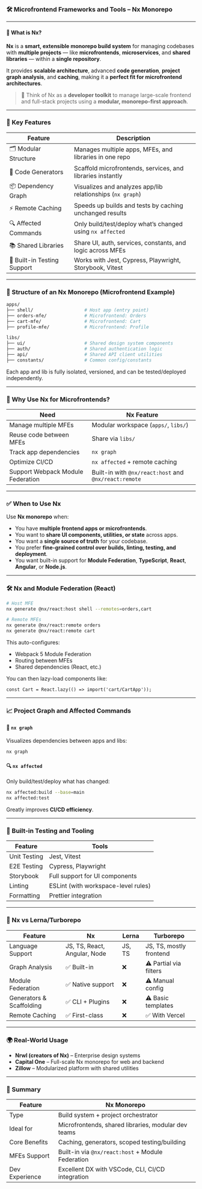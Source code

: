 ### 🛠️ Microfrontend Frameworks and Tools – **Nx Monorepo**

---

#### 🔹 What is Nx?

**Nx** is a **smart, extensible monorepo build system** for managing codebases with **multiple projects** — like **microfrontends**, **microservices**, and **shared libraries** — within a **single repository**.

It provides **scalable architecture**, advanced **code generation**, **project graph analysis**, and **caching**, making it a **perfect fit for microfrontend architectures**.

> 📌 Think of Nx as a **developer toolkit** to manage large-scale frontend and full-stack projects using a **modular, monorepo-first approach**.

---

### 🎯 Key Features

| Feature                     | Description                                                |
| --------------------------- | ---------------------------------------------------------- |
| 🗂️ Modular Structure       | Manages multiple apps, MFEs, and libraries in one repo     |
| 🚀 Code Generators          | Scaffold microfrontends, services, and libraries instantly |
| 📦 Dependency Graph         | Visualizes and analyzes app/lib relationships (`nx graph`) |
| ⚡ Remote Caching            | Speeds up builds and tests by caching unchanged results    |
| 🔍 Affected Commands        | Only build/test/deploy what’s changed using `nx affected`  |
| 📚 Shared Libraries         | Share UI, auth, services, constants, and logic across MFEs |
| 🧪 Built-in Testing Support | Works with Jest, Cypress, Playwright, Storybook, Vitest    |

---

### 🧱 Structure of an Nx Monorepo (Microfrontend Example)

```bash
apps/
├── shell/                   # Host app (entry point)
├── orders-mfe/              # Microfrontend: Orders
├── cart-mfe/                # Microfrontend: Cart
├── profile-mfe/             # Microfrontend: Profile

libs/
├── ui/                      # Shared design system components
├── auth/                    # Shared authentication logic
├── api/                     # Shared API client utilities
├── constants/               # Common config/constants
```

Each app and lib is fully isolated, versioned, and can be tested/deployed independently.

---

### 🧠 Why Use Nx for Microfrontends?

| Need                              | Nx Feature                                            |
| --------------------------------- | ----------------------------------------------------- |
| Manage multiple MFEs              | Modular workspace (`apps/`, `libs/`)                  |
| Reuse code between MFEs           | Share via `libs/`                                     |
| Track app dependencies            | `nx graph`                                            |
| Optimize CI/CD                    | `nx affected` + remote caching                        |
| Support Webpack Module Federation | Built-in with `@nx/react:host` and `@nx/react:remote` |

---

### ✅ When to Use Nx

Use **Nx monorepo** when:

* You have **multiple frontend apps or microfrontends**.
* You want to **share UI components, utilities, or state** across apps.
* You want a **single source of truth** for your codebase.
* You prefer **fine-grained control over builds, linting, testing, and deployment**.
* You want built-in support for **Module Federation**, **TypeScript**, **React**, **Angular**, or **Node.js**.

---

### 🛠️ Nx and Module Federation (React)

```bash
# Host MFE
nx generate @nx/react:host shell --remotes=orders,cart

# Remote MFEs
nx generate @nx/react:remote orders
nx generate @nx/react:remote cart
```

This auto-configures:

* Webpack 5 Module Federation
* Routing between MFEs
* Shared dependencies (React, etc.)

You can then lazy-load components like:

```tsx
const Cart = React.lazy(() => import('cart/CartApp'));
```

---

### 📈 Project Graph and Affected Commands

#### 🧩 `nx graph`

Visualizes dependencies between apps and libs:

```bash
nx graph
```

#### 🔍 `nx affected`

Only build/test/deploy what has changed:

```bash
nx affected:build --base=main
nx affected:test
```

Greatly improves **CI/CD efficiency**.

---

### 🧪 Built-in Testing and Tooling

| Feature      | Tools                               |
| ------------ | ----------------------------------- |
| Unit Testing | Jest, Vitest                        |
| E2E Testing  | Cypress, Playwright                 |
| Storybook    | Full support for UI components      |
| Linting      | ESLint (with workspace-level rules) |
| Formatting   | Prettier integration                |

---

### 🧬 Nx vs Lerna/Turborepo

| Feature                  | Nx                           | Lerna  | Turborepo               |
| ------------------------ | ---------------------------- | ------ | ----------------------- |
| Language Support         | JS, TS, React, Angular, Node | JS, TS | JS, TS, mostly frontend |
| Graph Analysis           | ✅ Built-in                   | ❌      | ⚠️ Partial via filters  |
| Module Federation        | ✅ Native support             | ❌      | ⚠️ Manual config        |
| Generators & Scaffolding | ✅ CLI + Plugins              | ❌      | ⚠️ Basic templates      |
| Remote Caching           | ✅ First-class                | ❌      | ✅ With Vercel           |

---

### 🌍 Real-World Usage

* **Nrwl (creators of Nx)** – Enterprise design systems
* **Capital One** – Full-scale Nx monorepo for web and backend
* **Zillow** – Modularized platform with shared utilities

---

### 📌 Summary

| Feature        | Nx Monorepo                                         |
| -------------- | --------------------------------------------------- |
| Type           | Build system + project orchestrator                 |
| Ideal for      | Microfrontends, shared libraries, modular dev teams |
| Core Benefits  | Caching, generators, scoped testing/building        |
| MFEs Support   | Built-in via `@nx/react:host` + Module Federation   |
| Dev Experience | Excellent DX with VSCode, CLI, CI/CD integration    |

